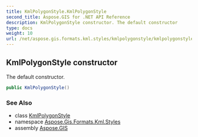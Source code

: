 ```yaml
---
title: KmlPolygonStyle.KmlPolygonStyle
second_title: Aspose.GIS for .NET API Reference
description: KmlPolygonStyle constructor. The default constructor
type: docs
weight: 10
url: /net/aspose.gis.formats.kml.styles/kmlpolygonstyle/kmlpolygonstyle/
---
```

## KmlPolygonStyle constructor

The default constructor.

```csharp
public KmlPolygonStyle()
```

### See Also

* class [KmlPolygonStyle](../)
* namespace [Aspose.Gis.Formats.Kml.Styles](../../kmlpolygonstyle/)
* assembly [Aspose.GIS](../../../)


